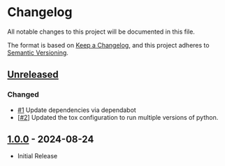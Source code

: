 # Changelog

All notable changes to this project will be documented in this file.

The format is based on [Keep a Changelog](https://keepachangelog.com/en/1.1.0/),
and this project adheres to [Semantic Versioning](https://semver.org/spec/v2.0.0.html).

## [Unreleased]

### Changed

- [#1](https://github.com/joe-mccarthy/harlow-bindicator/pull/1) Update dependencies via dependabot
- [[#2](https://github.com/joe-mccarthy/harlow-bindicator/issues/2)] Updated the tox configuration to run multiple versions of python.

## [1.0.0] - 2024-08-24

- Initial Release

[unreleased]: https://github.com/joe-mccarthy/harlow-bindicator/compare/1.0.0...HEAD
[1.0.0]: https://github.com/joe-mccarthy/harlow-bindicator/releases/tag/1.0.0
